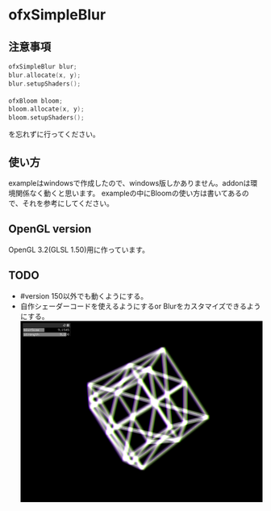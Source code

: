# ofxSimpleBlur

## 注意事項
```c++
ofxSimpleBlur blur;
blur.allocate(x, y);
blur.setupShaders();

ofxBloom bloom;
bloom.allocate(x, y);
bloom.setupShaders();
```
を忘れずに行ってください。

## 使い方
exampleはwindowsで作成したので、windows版しかありません。addonは環境関係なく動くと思います。
exampleの中にBloomの使い方は書いてあるので、それを参考にしてください。

## OpenGL version
OpenGL 3.2(GLSL 1.50)用に作っています。

## TODO
- #version 150以外でも動くようにする。
- 自作シェーダーコードを使えるようにするor Blurをカスタマイズできるようにする。
![result](https://github.com/sketchbooks99/ofxSimpleBlur/blob/master/result.PNG)
